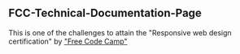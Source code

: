 ## FCC-Technical-Documentation-Page
This is one of the challenges to attain the "Responsive web design certification" by ["Free Code Camp"](https://www.freecodecamp.org/)


